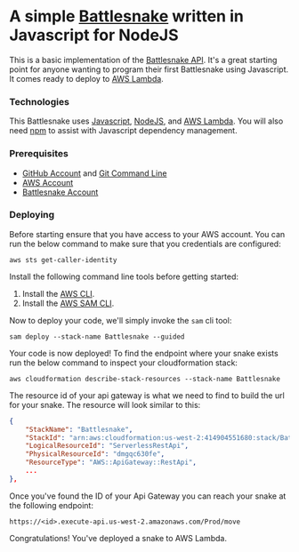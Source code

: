 # A simple [Battlesnake](http://play.battlesnake.com) written in Javascript for NodeJS

This is a basic implementation of the [Battlesnake API](https://docs.battlesnake.com/snake-api). It's a great starting point for anyone wanting to program their first Battlesnake using Javascript. It comes ready to deploy to [AWS Lambda](https://aws.amazon.com/lambda/).

### Technologies

This Battlesnake uses [Javascript](https://www.javascript.com/), [NodeJS](https://nodejs.dev/), and [AWS Lambda](https://aws.amazon.com/lambda/). You will also need [npm](https://docs.npmjs.com/getting-started/) to assist with Javascript dependency management.

### Prerequisites

* [GitHub Account](https://github.com/) and [Git Command Line](https://www.atlassian.com/git/tutorials/install-git)
* [AWS Account](https://aws.amazon.com/)
* [Battlesnake Account](https://play.battlesnake.com)

### Deploying

Before starting ensure that you have access to your AWS account. You can run the
below command to make sure that you credentials are configured:

    aws sts get-caller-identity

Install the following command line tools before getting started:

1. Install the [AWS CLI](https://aws.amazon.com/cli/).
1. Install the [AWS SAM CLI](https://docs.aws.amazon.com/serverless-application-model/latest/developerguide/serverless-getting-started.html).

Now to deploy your code, we'll simply invoke the `sam` cli tool:

    sam deploy --stack-name Battlesnake --guided

Your code is now deployed! To find the endpoint where your snake exists run the
below command to inspect your cloudformation stack:

    aws cloudformation describe-stack-resources --stack-name Battlesnake

The resource id of your api gateway is what we need to find to build the url for
your snake. The resource will look similar to this:

```json
{
    "StackName": "Battlesnake",
    "StackId": "arn:aws:cloudformation:us-west-2:414904551680:stack/Battlesnake/909d56f0-76ff-11ea-a413-02eb596faf62",
    "LogicalResourceId": "ServerlessRestApi",
    "PhysicalResourceId": "dmgqc630fe",
    "ResourceType": "AWS::ApiGateway::RestApi",
    ...
},
```

Once you've found the ID of your Api Gateway you can reach your snake at the
following endpoint:

    https://<id>.execute-api.us-west-2.amazonaws.com/Prod/move

Congratulations! You've deployed a snake to AWS Lambda.
